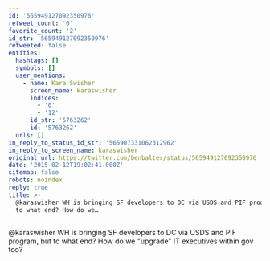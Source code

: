 ```yaml
---
id: '565949127092350976'
retweet_count: '0'
favorite_count: '2'
id_str: '565949127092350976'
retweeted: false
entities:
  hashtags: []
  symbols: []
  user_mentions:
    - name: Kara Swisher
      screen_name: karaswisher
      indices:
        - '0'
        - '12'
      id_str: '5763262'
      id: '5763262'
  urls: []
in_reply_to_status_id_str: '565907331062312962'
in_reply_to_screen_name: karaswisher
original_url: https://twitter.com/benbalter/status/565949127092350976
date: '2015-02-12T19:02:41.000Z'
sitemap: false
robots: noindex
reply: true
title: >-
  @karaswisher WH is bringing SF developers to DC via USDS and PIF program, but
  to what end? How do we…
---
```


@karaswisher WH is bringing SF developers to DC via USDS and PIF program, but to what end? How do we "upgrade" IT executives within gov too?